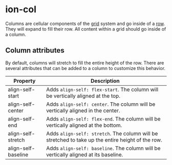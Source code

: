 ---
---
# ion-col

Columns are cellular components of the [grid](../Grid) system and go inside of a [row](../Row).
They will expand to fill their row. All content within a grid should go inside of a column.

## Column attributes

By default, columns will stretch to fill the entire height of the row.
There are several attributes that can be added to a column to customize this behavior.

| Property              | Description                                                                                                 |
|-----------------------|-------------------------------------------------------------------------------------------------------------|
| align-self-start      | Adds `align-self: flex-start`. The column will be vertically aligned at the top.                            |
| align-self-center     | Adds `align-self: center`. The column will be vertically aligned in the center.                             |
| align-self-end        | Adds `align-self: flex-end`. The column will be vertically aligned at the bottom.                           |
| align-self-stretch    | Adds `align-self: stretch`. The column will be stretched to take up the entire height of the row.           |
| align-self-baseline   | Adds `align-self: baseline`. The column will be vertically aligned at its baseline.                         |



